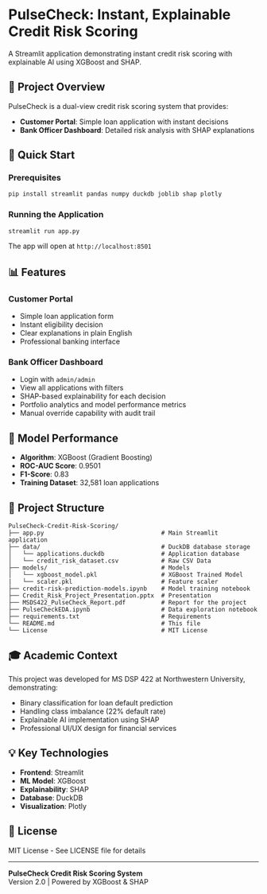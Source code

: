 # PulseCheck: Instant, Explainable Credit Risk Scoring

A Streamlit application demonstrating instant credit risk scoring with explainable AI using XGBoost and SHAP.

## 🎯 Project Overview

PulseCheck is a dual-view credit risk scoring system that provides:
- **Customer Portal**: Simple loan application with instant decisions
- **Bank Officer Dashboard**: Detailed risk analysis with SHAP explanations

## 🚀 Quick Start

### Prerequisites
```bash
pip install streamlit pandas numpy duckdb joblib shap plotly
```

### Running the Application
```bash
streamlit run app.py
```

The app will open at `http://localhost:8501`

## 📊 Features

### Customer Portal
- Simple loan application form
- Instant eligibility decision
- Clear explanations in plain English
- Professional banking interface

### Bank Officer Dashboard
- Login with `admin/admin`
- View all applications with filters
- SHAP-based explainability for each decision
- Portfolio analytics and model performance metrics
- Manual override capability with audit trail

## 🤖 Model Performance

- **Algorithm**: XGBoost (Gradient Boosting)
- **ROC-AUC Score**: 0.9501
- **F1-Score**: 0.83
- **Training Dataset**: 32,581 loan applications

## 📁 Project Structure

```
PulseCheck-Credit-Risk-Scoring/
├── app.py                                 # Main Streamlit application
├── data/                                  # DuckDB database storage
│   └── applications.duckdb                # Application database
│   └── credit_risk_dataset.csv            # Raw CSV Data
├── models/                                # Models
│   └── xgboost_model.pkl                  # XGBoost Trained Model
|   └── scaler.pkl                         # Feature scaler
├── credit-risk-prediction-models.ipynb    # Model training notebook
├── Credit_Risk_Project_Presentation.pptx  # Presentation
├── MSDS422_PulseCheck_Report.pdf          # Report for the project
├── PulseCheckEDA.ipynb                    # Data exploration notebook
├── requirements.txt                       # Requirements
└── README.md                              # This file
└── License                                # MIT License
```

## 🎓 Academic Context

This project was developed for MS DSP 422 at Northwestern University, demonstrating:
- Binary classification for loan default prediction
- Handling class imbalance (22% default rate)
- Explainable AI implementation using SHAP
- Professional UI/UX design for financial services

## 💡 Key Technologies

- **Frontend**: Streamlit
- **ML Model**: XGBoost
- **Explainability**: SHAP
- **Database**: DuckDB
- **Visualization**: Plotly

## 📝 License

MIT License - See LICENSE file for details

---

**PulseCheck Credit Risk Scoring System**  
Version 2.0 | Powered by XGBoost & SHAP
